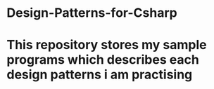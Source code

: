 # Design-Patterns-for-Csharp
# This repository stores my sample programs which describes each design patterns i am practising
